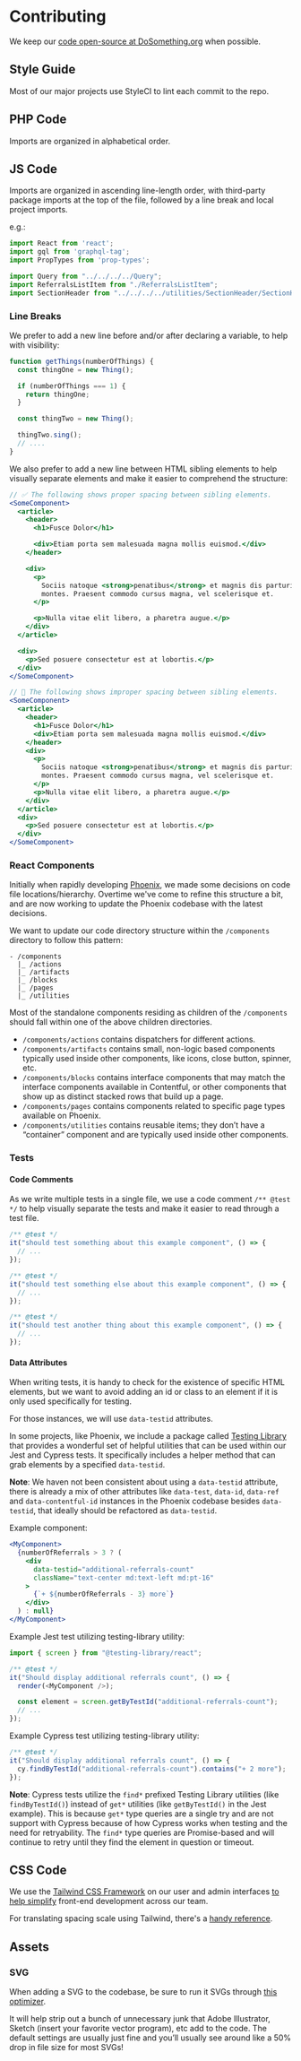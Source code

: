 # Contributing

We keep our [code open-source at DoSomething.org](https://github.com/dosomething) when possible.

## Style Guide

Most of our major projects use StyleCI to lint each commit to the repo.

## PHP Code

Imports are organized in alphabetical order.

## JS Code
Imports are organized in ascending line-length order, with third-party package imports at the top of the file, followed by a line break and local project imports.

e.g.:

```js
import React from 'react';
import gql from 'graphql-tag';
import PropTypes from 'prop-types';

import Query from "../../../../Query";
import ReferralsListItem from "./ReferralsListItem";
import SectionHeader from "../../../../utilities/SectionHeader/SectionHeader";
```

### Line Breaks

We prefer to add a new line before and/or after declaring a variable, to help with visibility:

```js
function getThings(numberOfThings) {
  const thingOne = new Thing();

  if (numberOfThings === 1) {
    return thingOne;
  }

  const thingTwo = new Thing();

  thingTwo.sing();
  // ....
}
```

We also prefer to add a new line between HTML sibling elements to help visually separate elements and make it easier to comprehend the structure:

```jsx
// ✅ The following shows proper spacing between sibling elements.
<SomeComponent>
  <article>
    <header>
      <h1>Fusce Dolor</h1>

      <div>Etiam porta sem malesuada magna mollis euismod.</div>
    </header>

    <div>
      <p>
        Sociis natoque <strong>penatibus</strong> et magnis dis parturient
        montes. Praesent commodo cursus magna, vel scelerisque et.
      </p>

      <p>Nulla vitae elit libero, a pharetra augue.</p>
    </div>
  </article>

  <div>
    <p>Sed posuere consectetur est at lobortis.</p>
  </div>
</SomeComponent>
```

```jsx
// 🚫 The following shows improper spacing between sibling elements.
<SomeComponent>
  <article>
    <header>
      <h1>Fusce Dolor</h1>
      <div>Etiam porta sem malesuada magna mollis euismod.</div>
    </header>
    <div>
      <p>
        Sociis natoque <strong>penatibus</strong> et magnis dis parturient
        montes. Praesent commodo cursus magna, vel scelerisque et.
      </p>
      <p>Nulla vitae elit libero, a pharetra augue.</p>
    </div>
  </article>
  <div>
    <p>Sed posuere consectetur est at lobortis.</p>
  </div>
</SomeComponent>
```

### React Components
Initially when rapidly developing [Phoenix](https://github.com/DoSomething/phoenix-next), we made some decisions on code file locations/hierarchy. Overtime we've come to refine this structure a bit, and are now working to update the Phoenix codebase with the latest decisions.

We want to update our code directory structure within the `/components` directory to follow this pattern: 

```
- /components
  |_ /actions
  |_ /artifacts
  |_ /blocks
  |_ /pages
  |_ /utilities
```

Most of the standalone components residing as children of the `/components` should fall within one of the above children directories. 

- `/components/actions` contains dispatchers for different actions.
- `/components/artifacts` contains small, non-logic based components typically used inside other components, like icons, close button, spinner, etc.
- `/components/blocks` contains interface components that may match the interface components available in Contentful, or other components that show up as distinct stacked rows that build up a page.
- `/components/pages` contains components related to specific page types available on Phoenix.
- `/components/utilities` contains reusable items; they don’t have a “container” component and are typically used inside other components.

### Tests

#### Code Comments

As we write multiple tests in a single file, we use a code comment `/** @test */` to help visually separate the tests and make it easier to read through a test file.

```js
/** @test */
it("should test something about this example component", () => {
  // ...
});

/** @test */
it("should test something else about this example component", () => {
  // ...
});

/** @test */
it("should test another thing about this example component", () => {
  // ...
});
```

#### Data Attributes

When writing tests, it is handy to check for the existence of specific HTML elements, but we want to avoid adding an id or class to an element if it is only used specifically for testing.

For those instances, we will use `data-testid` attributes.

In some projects, like Phoenix, we include a package called [Testing Library](https://testing-library.com/docs/dom-testing-library/api-queries#bytestid) that provides a wonderful set of helpful utilities that can be used within our Jest and Cypress tests. It specifically includes a helper method that can grab elements by a specified `data-testid`.

**Note**: We haven not been consistent about using a `data-testid` attribute, there is already a mix of other attributes like `data-test`, `data-id`, `data-ref` and `data-contentful-id` instances in the Phoenix codebase besides `data-testid`, that ideally should be refactored as `data-testid`.

Example component:

```jsx
<MyComponent>
  {numberOfReferrals > 3 ? (
    <div
      data-testid="additional-referrals-count"
      className="text-center md:text-left md:pt-16"
    >
      {`+ ${numberOfReferrals - 3} more`}
    </div>
  ) : null}
</MyComponent>
```

Example Jest test utilizing testing-library utility:

```js
import { screen } from "@testing-library/react";

/** @test */
it("Should display additional referrals count", () => {
  render(<MyComponent />);

  const element = screen.getByTestId("additional-referrals-count");
  // ...
});
```

Example Cypress test utilizing testing-library utility:

```js
/** @test */
it("Should display additional referrals count", () => {
  cy.findByTestId("additional-referrals-count").contains("+ 2 more");
});
```

**Note**: Cypress tests utilize the `find*` prefixed Testing Library utilities (like `findByTestId()`) instead of `get*` utilities (like `getByTestId()` in the Jest example). This is because `get*` type queries are a single try and are not support with Cypress because of how Cypress works when testing and the need for retryability. The `find*` type queries are Promise-based and will continue to retry until they find the element in question or timeout.

## CSS Code

We use the [Tailwind CSS Framework](https://tailwindcss.com/) on our user and admin interfaces [to help simplify](https://github.com/DoSomething/rfcs/blob/master/005-tailwindcss-framework.md) front-end development across our team.

For translating spacing scale using Tailwind, there's a [handy reference](https://tailwindcss.com/docs/customizing-spacing/#default-spacing-scale).


## Assets

### SVG

When adding a SVG to the codebase, be sure to run it SVGs through [this optimizer](https://jakearchibald.github.io/svgomg).

It will help strip out a bunch of unnecessary junk that Adobe Illustrator, Sketch (insert your favorite vector program), etc add to the code. The default settings are usually just fine and you’ll usually see around like a 50% drop in file size for most SVGs!
